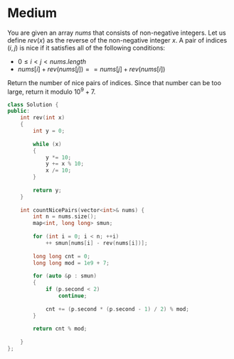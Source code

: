 # Medium

You are given an array $nums$ that consists of non-negative integers. Let us define $rev(x)$ as the reverse of the non-negative integer $x$. A pair of indices $(i, j)$ is nice if it satisfies all of the following conditions:

- $0 \leq i < j < nums.length$
- $nums[i] + rev(nums[j]) == nums[j] + rev(nums[i])$

Return the number of nice pairs of indices. Since that number can be too large, return it modulo $10^9 + 7$.

```cpp
class Solution {
public:
    int rev(int x)
    {
        int y = 0;
        
        while (x)
        {
            y *= 10;
            y += x % 10;
            x /= 10;
        }
        
        return y;
    }
    
    int countNicePairs(vector<int>& nums) {
        int n = nums.size();
        map<int, long long> smun;
        
        for (int i = 0; i < n; ++i)
            ++ smun[nums[i] - rev(nums[i])];
        
        long long cnt = 0;
        long long mod = 1e9 + 7;
        
        for (auto &p : smun)
        {
            if (p.second < 2)
                continue;
            
            cnt += (p.second * (p.second - 1) / 2) % mod;
        }
        
        return cnt % mod;
        
    }
};
```
